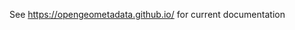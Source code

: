 See <a href="https://opengeometadata.github.io/">https://opengeometadata.github.io/</a> for current documentation

